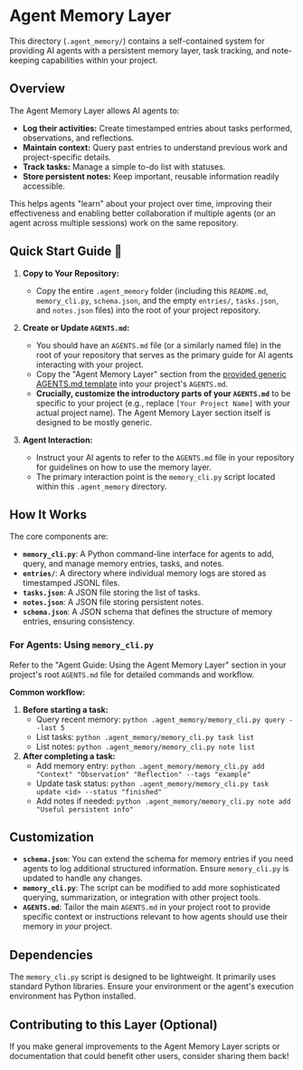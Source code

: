 # Agent Memory Layer

This directory (`.agent_memory/`) contains a self-contained system for providing AI agents with a persistent memory layer, task tracking, and note-keeping capabilities within your project.

## Overview

The Agent Memory Layer allows AI agents to:
* **Log their activities:** Create timestamped entries about tasks performed, observations, and reflections.
* **Maintain context:** Query past entries to understand previous work and project-specific details.
* **Track tasks:** Manage a simple to-do list with statuses.
* **Store persistent notes:** Keep important, reusable information readily accessible.

This helps agents "learn" about your project over time, improving their effectiveness and enabling better collaboration if multiple agents (or an agent across multiple sessions) work on the same repository.

## Quick Start Guide 🚀

1.  **Copy to Your Repository:**
    * Copy the entire `.agent_memory` folder (including this `README.md`, `memory_cli.py`, `schema.json`, and the empty `entries/`, `tasks.json`, and `notes.json` files) into the root of your project repository.

2.  **Create or Update `AGENTS.md`:**
    * You should have an `AGENTS.md` file (or a similarly named file) in the root of your repository that serves as the primary guide for AI agents interacting with your project.
    * Copy the "Agent Memory Layer" section from the [provided generic AGENTS.md template](link_to_generic_agents_md_or_paste_content_here) into your project's `AGENTS.md`.
    * **Crucially, customize the introductory parts of your `AGENTS.md`** to be specific to your project (e.g., replace `[Your Project Name]` with your actual project name). The Agent Memory Layer section itself is designed to be mostly generic.

3.  **Agent Interaction:**
    * Instruct your AI agents to refer to the `AGENTS.md` file in your repository for guidelines on how to use the memory layer.
    * The primary interaction point is the `memory_cli.py` script located within this `.agent_memory` directory.

## How It Works

The core components are:

* **`memory_cli.py`**: A Python command-line interface for agents to add, query, and manage memory entries, tasks, and notes.
* **`entries/`**: A directory where individual memory logs are stored as timestamped JSONL files.
* **`tasks.json`**: A JSON file storing the list of tasks.
* **`notes.json`**: A JSON file storing persistent notes.
* **`schema.json`**: A JSON schema that defines the structure of memory entries, ensuring consistency.

### For Agents: Using `memory_cli.py`

Refer to the "Agent Guide: Using the Agent Memory Layer" section in your project's root `AGENTS.md` file for detailed commands and workflow.

**Common workflow:**
1.  **Before starting a task:**
    * Query recent memory: `python .agent_memory/memory_cli.py query --last 5`
    * List tasks: `python .agent_memory/memory_cli.py task list`
    * List notes: `python .agent_memory/memory_cli.py note list`
2.  **After completing a task:**
    * Add memory entry: `python .agent_memory/memory_cli.py add "Context" "Observation" "Reflection" --tags "example"`
    * Update task status: `python .agent_memory/memory_cli.py task update <id> --status "finished"`
    * Add notes if needed: `python .agent_memory/memory_cli.py note add "Useful persistent info"`

## Customization

* **`schema.json`**: You can extend the schema for memory entries if you need agents to log additional structured information. Ensure `memory_cli.py` is updated to handle any changes.
* **`memory_cli.py`**: The script can be modified to add more sophisticated querying, summarization, or integration with other project tools.
* **`AGENTS.md`**: Tailor the main `AGENTS.md` in your project root to provide specific context or instructions relevant to how agents should use their memory in *your* project.

## Dependencies

The `memory_cli.py` script is designed to be lightweight. It primarily uses standard Python libraries. Ensure your environment or the agent's execution environment has Python installed.

## Contributing to this Layer (Optional)

If you make general improvements to the Agent Memory Layer scripts or documentation that could benefit other users, consider sharing them back!
